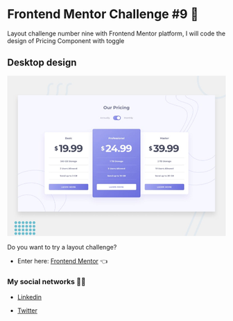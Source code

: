 # Frontend Mentor Challenge #9 🦾

Layout challenge number nine with Frontend Mentor platform, I will code the design of Pricing Component with toggle

## Desktop design

![](./assets/images/desktop-preview.jpg)

Do you want to try a layout challenge?

- Enter here: [Frontend Mentor](https://www.frontendmentor.io/challenges 'Click here') 👈

### My social networks 👋🏼

- [Linkedin](https://www.linkedin.com/in/jhon-esteban-herrera-zabala-6b960b196 'My Linkendin')

- [Twitter](https://twitter.com/JhonDev_19 'My Twitter')
